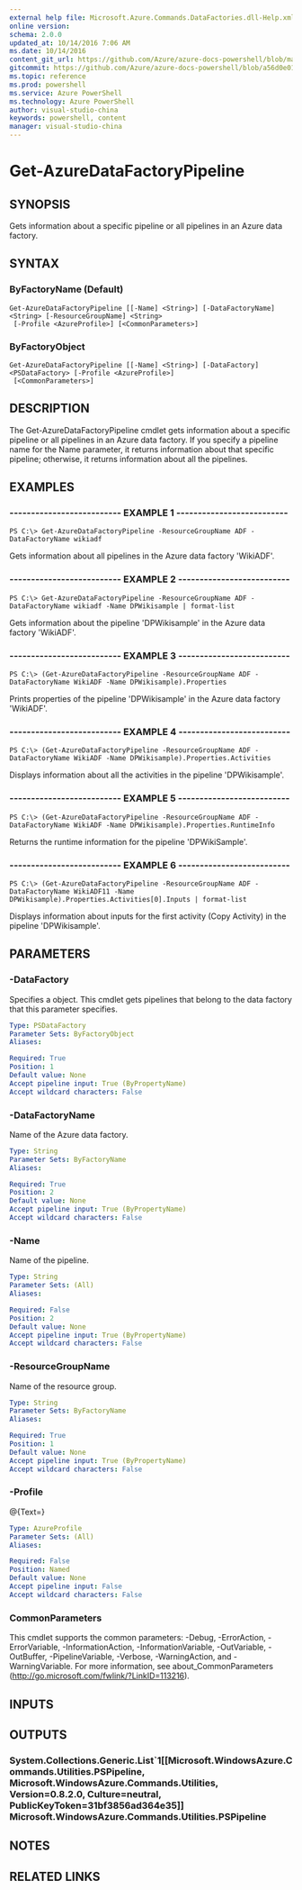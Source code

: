 ```yaml
---
external help file: Microsoft.Azure.Commands.DataFactories.dll-Help.xml
online version: 
schema: 2.0.0
updated_at: 10/14/2016 7:06 AM
ms.date: 10/14/2016
content_git_url: https://github.com/Azure/azure-docs-powershell/blob/master/azureps-cmdlets-docs/ResourceManager/AzureRM.DataFactories/v0.9.8/CmdletMDs/Get-AzureDataFactoryPipeline.md
gitcommit: https://github.com/Azure/azure-docs-powershell/blob/a56d0e01e65c2c33aa2af13dd29addc94ead6e88/azureps-cmdlets-docs/ResourceManager/AzureRM.DataFactories/v0.9.8/CmdletMDs/Get-AzureDataFactoryPipeline.md
ms.topic: reference
ms.prod: powershell
ms.service: Azure PowerShell
ms.technology: Azure PowerShell
author: visual-studio-china
keywords: powershell, content
manager: visual-studio-china
---
```


# Get-AzureDataFactoryPipeline

## SYNOPSIS
Gets information about a specific pipeline or all pipelines in an Azure data factory.

## SYNTAX

### ByFactoryName (Default)
```
Get-AzureDataFactoryPipeline [[-Name] <String>] [-DataFactoryName] <String> [-ResourceGroupName] <String>
 [-Profile <AzureProfile>] [<CommonParameters>]
```

### ByFactoryObject
```
Get-AzureDataFactoryPipeline [[-Name] <String>] [-DataFactory] <PSDataFactory> [-Profile <AzureProfile>]
 [<CommonParameters>]
```

## DESCRIPTION
The Get-AzureDataFactoryPipeline cmdlet gets information about a specific pipeline or all pipelines in an Azure data factory.
If you specify a pipeline name for the Name parameter, it returns information about that specific pipeline; otherwise, it returns information about all the pipelines.

## EXAMPLES

### -------------------------- EXAMPLE 1 --------------------------
```
PS C:\> Get-AzureDataFactoryPipeline -ResourceGroupName ADF -DataFactoryName wikiadf
```

Gets information about all pipelines in the Azure data factory 'WikiADF'.

### -------------------------- EXAMPLE 2 --------------------------
```
PS C:\> Get-AzureDataFactoryPipeline -ResourceGroupName ADF -DataFactoryName wikiadf -Name DPWikisample | format-list
```

Gets information about the pipeline 'DPWikisample' in the Azure data factory 'WikiADF'.

### -------------------------- EXAMPLE 3 --------------------------
```
PS C:\> (Get-AzureDataFactoryPipeline -ResourceGroupName ADF -DataFactoryName WikiADF -Name DPWikisample).Properties
```

Prints properties of the pipeline 'DPWikisample' in the Azure data factory 'WikiADF'.

### -------------------------- EXAMPLE 4 --------------------------
```
PS C:\> (Get-AzureDataFactoryPipeline -ResourceGroupName ADF -DataFactoryName WikiADF -Name DPWikisample).Properties.Activities
```

Displays information about all the activities in the pipeline 'DPWikisample'.

### -------------------------- EXAMPLE 5 --------------------------
```
PS C:\> (Get-AzureDataFactoryPipeline -ResourceGroupName ADF -DataFactoryName WikiADF -Name DPWikisample).Properties.RuntimeInfo
```

Returns the runtime information for the pipeline 'DPWikiSample'.

### -------------------------- EXAMPLE 6 --------------------------
```
PS C:\> (Get-AzureDataFactoryPipeline -ResourceGroupName ADF -DataFactoryName WikiADF11 -Name DPWikisample).Properties.Activities[0].Inputs | format-list
```

Displays information about inputs for the first activity (Copy Activity) in the pipeline 'DPWikisample'.

## PARAMETERS

### -DataFactory
Specifies a  object.
This cmdlet gets pipelines that belong to the data factory that this parameter specifies.

```yaml
Type: PSDataFactory
Parameter Sets: ByFactoryObject
Aliases: 

Required: True
Position: 1
Default value: None
Accept pipeline input: True (ByPropertyName)
Accept wildcard characters: False
```

### -DataFactoryName
Name of the Azure data factory.

```yaml
Type: String
Parameter Sets: ByFactoryName
Aliases: 

Required: True
Position: 2
Default value: None
Accept pipeline input: True (ByPropertyName)
Accept wildcard characters: False
```

### -Name
Name of the pipeline.

```yaml
Type: String
Parameter Sets: (All)
Aliases: 

Required: False
Position: 2
Default value: None
Accept pipeline input: True (ByPropertyName)
Accept wildcard characters: False
```

### -ResourceGroupName
Name of the resource group.

```yaml
Type: String
Parameter Sets: ByFactoryName
Aliases: 

Required: True
Position: 1
Default value: None
Accept pipeline input: True (ByPropertyName)
Accept wildcard characters: False
```

### -Profile
@{Text=}

```yaml
Type: AzureProfile
Parameter Sets: (All)
Aliases: 

Required: False
Position: Named
Default value: None
Accept pipeline input: False
Accept wildcard characters: False
```

### CommonParameters
This cmdlet supports the common parameters: -Debug, -ErrorAction, -ErrorVariable, -InformationAction, -InformationVariable, -OutVariable, -OutBuffer, -PipelineVariable, -Verbose, -WarningAction, and -WarningVariable. For more information, see about_CommonParameters (http://go.microsoft.com/fwlink/?LinkID=113216).

## INPUTS

## OUTPUTS

### System.Collections.Generic.List`1[[Microsoft.WindowsAzure.Commands.Utilities.PSPipeline, Microsoft.WindowsAzure.Commands.Utilities, Version=0.8.2.0, Culture=neutral, PublicKeyToken=31bf3856ad364e35]] Microsoft.WindowsAzure.Commands.Utilities.PSPipeline

## NOTES

## RELATED LINKS

